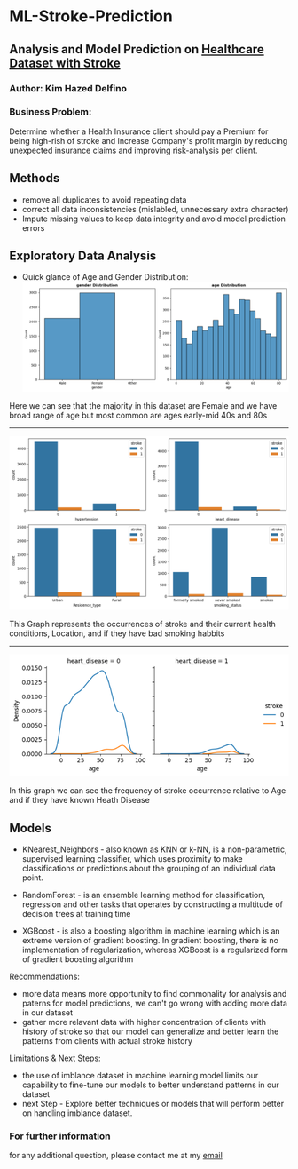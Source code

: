 # ML-Stroke-Prediction
## Analysis and Model Prediction on [Healthcare Dataset with Stroke](https://github.com/KDcodePy/ML-Stroke-Prediction/blob/main/healthcare-dataset-stroke-data.csv)
### Author: Kim Hazed Delfino

### Business Problem: 
Determine whether a Health Insurance client should pay a Premium for being high-rish of stroke and Increase Company's profit margin by reducing unexpected insurance claims and improving risk-analysis per client. 

## Methods
 - remove all duplicates to avoid repeating data
 - correct all data inconsistencies (mislabled, unnecessary extra character)
 - Impute missing values to keep data integrity and avoid model prediction errors
 
## Exploratory Data Analysis
 - Quick glance of Age and Gender Distribution:
 ![Age range and Gender in this dataset](https://github.com/KDcodePy/ML-Stroke-Prediction/blob/main/images/output_age_gender.png)
 
 Here we can see that the majority in this dataset are Female and we have broad range of age but most common are ages early-mid 40s and 80s
 
 
 ---
 
 
 ![stroke barplot](https://github.com/KDcodePy/ML-Stroke-Prediction/blob/main/images/output%20-%20stroke_bar.png)
 
 This Graph represents the occurrences of stroke and their current health conditions, Location, and if they have bad smoking habbits 
 
 
 ---
 
 
 ![displot](https://github.com/KDcodePy/ML-Stroke-Prediction/blob/main/images/stroke_displot.png)
 
 In this graph we can see the frequency of stroke occurrence relative to Age and if they have known Heath Disease 
 
 
 ## Models
 - KNearest_Neighbors -  also known as KNN or k-NN, is a non-parametric, supervised learning classifier, which uses proximity to make classifications or predictions about the grouping of an individual data point.
 
 - RandomForest - is an ensemble learning method for classification, regression and other tasks that operates by constructing a multitude of decision trees at training time
 
 - XGBoost -  is also a boosting algorithm in machine learning which is an extreme version of gradient boosting. In gradient boosting, there is no implementation of regularization, whereas XGBoost is a regularized form of gradient boosting algorithm
 
 
Recommendations: 
 - more data means more opportunity to find commonality for analysis and paterns for model predictions, we can't go wrong with adding more data in our dataset
 - gather more relavant data with higher concentration of clients with history of stroke so that our model can generalize and better learn the patterns from clients with actual stroke history
 
 Limitations & Next Steps:
 - the use of imblance dataset in machine learning model limits our capability to fine-tune our models to better understand patterns in our dataset
 - next Step - Explore better techniques or models that will perform better on handling imblance dataset.
  
 ### For further information
for any additional question, please contact me at my [email](delfino.kim@yahoo.com)
